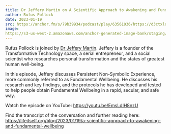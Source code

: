 ```yaml
---
title: Dr Jeffery Martin on A Scientific Approach to Awakening and Fundamental Wellbeing
author: Rufus Pollock
date: 2023-01-19
src: https://anchor.fm/s/79b39934/podcast/play/63561936/https://d3ctxlq1ktw2nl.cloudfront.net/production/exports/79b39934/63561936/147774b0ce2a10386e0c394c39cf85db.m4a
image: 
https://s3-us-west-2.amazonaws.com/anchor-generated-image-bank/staging/podcast_uploaded_episode400/20318133/20318133-1681539409254-7918fb4ef621c.jpg
---
```


Rufus Pollock is joined by [Dr Jeffery Martin](https://drjefferymartin.com/). Jeffery is a founder of the Transformative Technology space, a serial entrepreneur, and a social scientist who researches personal transformation and the states of greatest human well-being.

In this episode, Jeffery discusses Persistent Non-Symbolic Experience, more commonly referred to as Fundamental Wellbeing. He discusses his research and key findings, and the protocols he has developed and tested to help people obtain Fundamental Wellbeing in a rapid, secular, and safe way.

Watch the episode on YouTube: https://youtu.be/EmsLdIH8nzU 

Find the transcript of the conversation and further reading here: https://lifeitself.org/blog/2023/01/19/a-scientific-approach-to-awakening-and-fundamental-wellbeing 